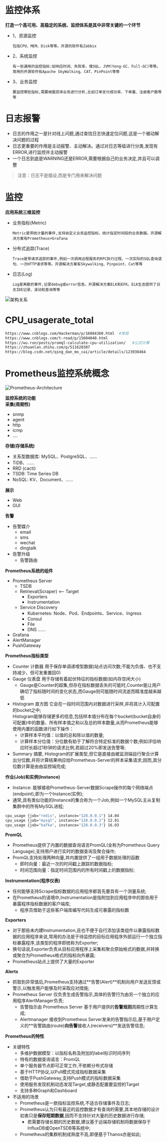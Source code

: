 # 监控体系  
**打造一个高可用、高稳定的系统、监控体系是其中非常关键的一个环节**  
- 1、资源监控
  ```
  包括CPU、MEM、Disk等等。开源的软件有Zabbix
  ``` 
- 2、系统监控
  ```
  有一些通用的监控指标:如响应时间、失败率、慢SQL、JVM(Yong-GC、Full-GC)等等。
  常用的开源软件有Apache SkyWalking、CAT、PinPoint等等
  ```
- 3、业务监控
  ```
  要监控哪些指标,需要根据具体业务进行分析,比如订单支付成功率、下单量、注册客户数等等
  ```
# 日志报警
- 日志的作用之一是针对线上问题,通过查找日志快速定位问题,这是一个被动解决问题的过程
- 日志更重要的作用是主动报警、主动解决。通过对日志等级进行分类,发现有ERROR,进行监控并主动报警
- 一个日志到底是WARNING还是ERROR,需要根据自己的业务决定,并且可以调整
>注意：日志不是摆设,而是专门用来解决问题



# 监控
**应用系统三维监控**
- 业务指标(Metric)
  ```
  Metric是带统计量的事件,支持自定义业务监控指标，统计指定时间段的业务数据。开源解决方案有Prometheus+Grafana
  ```
- 分布式追踪(Trace)
  ```
  Trace是带请求追踪的事件,例如一次调用远程服务的RPC执行过程、一次实际的SQL查询语句、一次HTTP请求等等。开源解决方案有Skywalking、Pinpoint、Cat等等
  ```
- 日志(Log)
  ```
  Log是离散的事件,记录debug或error信息。开源解决方案ELK和EFK。ELK生态提供了日志IDE记录、滚动和查询等等
  ```
![架构关系](https://p3.toutiaoimg.com/large/tos-cn-i-jcdsk5yqko/a2362d25d8654f95976fc8820e3fd8d7)  



# CPU_usagerate_total
```bash
https://www.cnblogs.com/Hackerman/p/16084360.html  #常规
https://www.cnblogs.com/t-road/p/15604040.html  
https://wu.run/posts/promql-calculate-cpu-utilization/   #公式计算
https://zhuanlan.zhihu.com/p/511620387
https://blog.csdn.net/qing_dan_mo_cai/article/details/123938464 
```

# Prometheus监控系统概念  
 
![Prometheus-Architecture](pic/Prometheus-Arch.png)  

**监控系统的功能**  
**采集(周期性)** 
  - snmp 
  - agent 
  - http 
  - icmp
  - .... 
 
**存储(存储系统)**
  - 关系型数据库: MySQL、PostgreSQL、...... 
  - TiDB、...... 
  - RRD (cacti) 
  - TSDB: Time Series DB 
  - NoSQL: KV、Document、......   

**展示**   
  - Web 
  - GUI  
   
**告警**  
  - 告警媒介    
      - email 
      - sms 
      - wechat 
      - dingtalk   
  - 告警升级  
      - 告警路由  

**Prometheus系统的组件**    
- Prometheus Server   
  - TSDB 
  - Retrieval(Scraper) <-- Target 
    - Exporters 
    - Instrumentation   
  - Service Discovery  
      - Kubernetes: Node、Pod、Endpoints、Service、Ingress   
      - Consul 
      - File 
      - DNS ......   
- Grafana   
- AlertManager  
- PushGateway     

**Prometheus指标类型**   
- Counter 计数器 用于保存单调递增型数据(站点访问次数;不能为负值、也不支持减少、但可发重置回0)  
- Gauge   仪表盘 用于存储有着起伏特征的指标数据(如内存空闲大小)  
    - Gauge是Counter的超集,但存在指标数据丢失的可能时,Counter能让用户确切了指标随时间的变化状态,而Gauge则可能随时间流逝而精准度越来越低
- Histogram 直方图 它会在一段时间范围内对数据进行采样,并将其计入可配置的bucket之中;  
    Histogram能够存储更多的信息,包括样本值分布在每个bucket(bucket自身的可配置)中的数量、所有样本值之和以及总的样本数量,从而Prometheus能够使用内置的函数进行如下操作：
    - 计算样本平均值：以值的总和除以值的数量;
    - 计算样本分位值：分位数有助于了解符合特定标准的数据个数;例如评估响应时长超过1秒钟的请求比例,若超过20%即发送告警等;
- Summary 摘要,
    Histogram的扩展类型,但它是直接由被监测端自行聚合计算出分位数,并将计算结果响应给Prometheus-Server的样本采集请求;因而,其分位数计算是由由监控端完成;


**作业(Job)和实例(Instance)**  
  - Instance: 能够接收Prometheus-Server数据Scrape操作的每个网络端点(endpoint),即为一个Instance(实例);
  - 通常,具有类似功能的Instance的集合称为一个Job,例如一个MySQL主从复制集群中的所有MySQL进程;
  ```bash
  cpu_usage {job="redis", instance="128.0.0.1"} 14.04
  cpu_usage {job="mysql", instance="128.0.0.2"} 12.01
  cpu_usage {job="kafka", instance="128.0.0.3"} 16.03
  ```

**PromQL**   
  - Prometheus提供了内置的数据查询语言PromQL(全称为Prometheus Query Language),支持用户进行实时的数据查询及聚合操作; 
  - PromQL支持处理两种向量,并内置提供了一组用于数据处理的函数
      + 即时向量：最近一次的时间戳上跟踪的数据指标;
      + 时间范围向量：指定时间范围内的所有时间戳上的数据指标;
 
**Instrumentation(程序仪表)**  
  - 任何能够支持Scrape指标数据的应用程序都首先要具有一个测量系统;
  - 在Prometheus的语境中,Instrumentation是指附加到应用程序中的那些用于暴露程序指标数据的客户端库;
      + 程序员借助于这些客户端库编写代码生成可暴露的指标数
  
**Exporters**  
  - 对于那些未内建Instrumentation,且也不便于自行添加该类组件以暴露指标数据的应用程序来说,常用的办法是于待监控的目标应用程序外部运行一个独立指标暴露程序,该类型的程序即统称为Exporter;
  - 换句话说,Exporter负责从目标应用程序上采集和聚合原始格式的数据,并转换或聚合为Prometheus格式的指标向外暴露;
  - Prometheus站点上提供了大量的Exporter

**Alerts**  
  - 抓取到异常值后,Prometheus支持通过**告警(Alert)**机制向用户发送反馈或警示,以触发用户能够及时采取应对措施;
  - Prometheus Server 仅负责生成告警指示,具体的告警行为由另一个独立的应用程序AlertManager负责;
      - 告警指示由 Prometheus Server 基于用户提供的**告警规则**周期性计算生成;
      - Alertmanager 接收到Prometheus Server发来的告警指示后,基于用户定义的**告警路由(route)**向告警**接收人(receivers)**发送告警信息;

**Prometheus的特性**  
  + 关键特性 
    - 多维护数据模型：以指标名称及附加的label标识时间序列 
    - 特有的数据查询语言：PromQL 
    - 单个服务器节点即可正常工作,不依赖分布式存储 
    - 基于HTTP协议,以Pull模式完成指标数据采集 
    - 借助于PushGateway,支持Push模式的指标数据采集 
    - 使用服务发现机制动态发现Target,或静态配置要监控的Target 
    - 支持多种Graph和Dashboard 
  + 不适用的场景 
    + Prometheus是一款指标监控系统,不适合存储事件及日志; 
    + Prometheus认为只有最近的监控数据才有查询的需要,其本地存储的设计初衷只是**保存短期数据**,因而不支持针对大量的历史数据进行存储; 
      - 若需要存储长期的历史数据,建议基于远端存储机制将数据保存于InfluxDB或OpenTSDB等系统中; 
    + Prometheus的集群机制成熟度不高,即便基于Thanos亦是如此;

